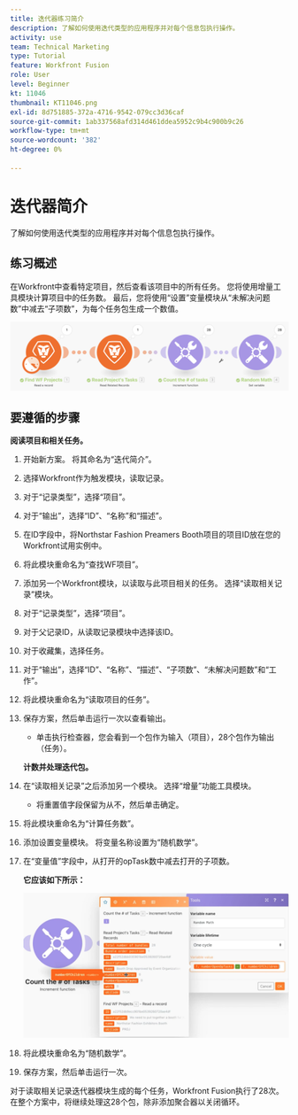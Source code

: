 ```yaml
---
title: 迭代器练习简介
description: 了解如何使用迭代类型的应用程序并对每个信息包执行操作。
activity: use
team: Technical Marketing
type: Tutorial
feature: Workfront Fusion
role: User
level: Beginner
kt: 11046
thumbnail: KT11046.png
exl-id: 8d751885-372a-4716-9542-079cc3d36caf
source-git-commit: 1ab337568afd314d461ddea5952c9b4c900b9c26
workflow-type: tm+mt
source-wordcount: '382'
ht-degree: 0%

---
```


# 迭代器简介

了解如何使用迭代类型的应用程序并对每个信息包执行操作。

## 练习概述

在Workfront中查看特定项目，然后查看该项目中的所有任务。 您将使用增量工具模块计算项目中的任务数。 最后，您将使用“设置”变量模块从“未解决问题数”中减去“子项数”，为每个任务包生成一个数值。

![迭代器简介图1](../12-exercises/assets/introduction-to-iterators-walkthrough-1.png)

## 要遵循的步骤

**阅读项目和相关任务。**

1. 开始新方案。 将其命名为“迭代简介”。
1. 选择Workfront作为触发模块，读取记录。
1. 对于“记录类型”，选择“项目”。
1. 对于“输出”，选择“ID”、“名称”和“描述”。
1. 在ID字段中，将Northstar Fashion Preamers Booth项目的项目ID放在您的Workfront试用实例中。
1. 将此模块重命名为“查找WF项目”。
1. 添加另一个Workfront模块，以读取与此项目相关的任务。 选择“读取相关记录”模块。
1. 对于“记录类型”，选择“项目”。
1. 对于父记录ID，从读取记录模块中选择该ID。
1. 对于收藏集，选择任务。
1. 对于“输出”，选择“ID”、“名称”、“描述”、“子项数”、“未解决问题数”和“工作”。
1. 将此模块重命名为“读取项目的任务”。
1. 保存方案，然后单击运行一次以查看输出。

   + 单击执行检查器，您会看到一个包作为输入（项目），28个包作为输出（任务）。

   **计数并处理迭代包。**

1. 在“读取相关记录”之后添加另一个模块。 选择“增量”功能工具模块。

   + 将重置值字段保留为从不，然后单击确定。

1. 将此模块重命名为“计算任务数”。
1. 添加设置变量模块。 将变量名称设置为“随机数学”。
1. 在“变量值”字段中，从打开的opTask数中减去打开的子项数。

   **它应该如下所示：**

   ![迭代器简介图2](../12-exercises/assets/introduction-to-iterators-walkthrough-2.png)

1. 将此模块重命名为“随机数学”。
1. 保存方案，然后单击运行一次。

对于读取相关记录迭代器模块生成的每个任务，Workfront Fusion执行了28次。 在整个方案中，将继续处理这28个包，除非添加聚合器以关闭循环。
